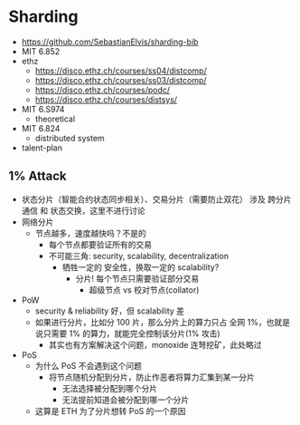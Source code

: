 # Sharding

+ https://github.com/SebastianElvis/sharding-bib
+ MIT 6.852
+ ethz
    * https://disco.ethz.ch/courses/ss04/distcomp/
    * https://disco.ethz.ch/courses/ss03/distcomp/
    * https://disco.ethz.ch/courses/podc/
    * https://disco.ethz.ch/courses/distsys/
+ MIT 6.S974
    * theoretical
+ MIT 6.824
    * distributed system
+ talent-plan

## 1% Attack

+ 状态分片（智能合约状态同步相关）、交易分片（需要防止双花） 涉及 跨分片通信 和  状态交换，这里不进行讨论
+ 网络分片
    * 节点越多，速度越快吗？不是的
        - 每个节点都要验证所有的交易
        - 不可能三角: security, scalability, decentralization
            + 牺牲一定的 安全性，换取一定的 scalability?
                * 分片! 每个节点只需要验证部分交易
                    - 超级节点 vs 校对节点(collator)
+ PoW
    * security & reliability 好，但 scalability 差
    * 如果进行分片，比如分 100 片，那么分片上的算力只占 全网 1%，也就是说只需要 1% 的算力，就能完全控制该分片(1% 攻击)
        - 其实也有方案解决这个问题，monoxide 连弩挖矿，此处略过
+ PoS
    * 为什么 PoS 不会遇到这个问题
        - 将节点随机分配到分片，防止作恶者将算力汇集到某一分片
            + 无法选择被分配到哪个分片
            + 无法提前知道会被分配到哪一个分片
    * 这算是 ETH 为了分片想转 PoS 的一个原因